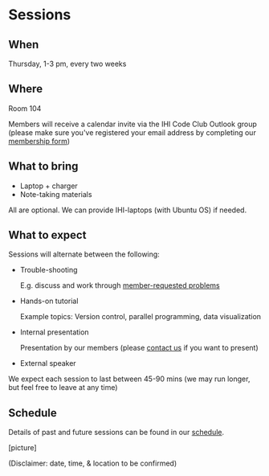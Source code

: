 # Sessions

## When
Thursday, 1-3 pm, every two weeks

## Where
Room 104

Members will receive a calendar invite via the IHI Code Club Outlook group (please make sure you've registered your email address by completing our [membership form](https://forms.office.com/Pages/ResponsePage.aspx?id=_oivH5ipW0yTySEKEdmlwmTLVShUkb9Nh40TgmRp95lUQjdSM0JDQzNPMURSRDZWTzFLRjY0WU1QMi4u))

## What to bring
* Laptop + charger
* Note-taking materials

All are optional. We can provide IHI-laptops (with Ubuntu OS) if needed.

## What to expect

Sessions will alternate between the following:

* Trouble-shooting

  E.g. discuss and work through [member-requested problems](how_to_guides/upload_problem)

* Hands-on tutorial

  Example topics: Version control, parallel programming, data visualization

* Internal presentation

  Presentation by our members (please [contact us](Contact) if you want to present)

* External speaker


We expect each session to last between 45-90 mins (we may run longer, but feel free to leave at any time)

## Schedule

Details of past and future sessions can be found in our [schedule](link).


[picture]

(Disclaimer: date, time, & location to be confirmed)
